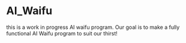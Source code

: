# AI_Waifu

this is a work in progress AI waifu program.
Our goal is to make a fully functional AI Waifu program to suit our thirst!
